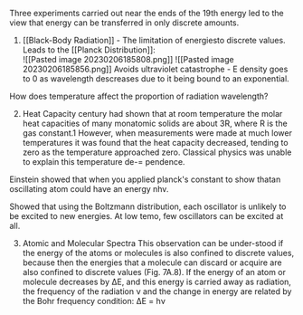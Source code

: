 Three experiments carried out near the ends of the 19th energy led to the view that energy can be transferred in only discrete amounts.

1. [[Black-Body Radiation]] - The limitation of energiesto discrete values. Leads to the [[Planck Distribution]]:  
![[Pasted image 20230206185808.png]]
![[Pasted image 20230206185856.png]]
Avoids ultraviolet catastrophe - E density goes to 0 as wavelength descreases due to it being bound to an exponential.

How does temperature affect the proportion of radiation wavelength?

2. Heat Capacity
century had shown that at room temperature the molar heat capacities of many monatomic solids are about 3R, where R is the gas constant.1
However, when measurements were made at
much lower temperatures it was found that the heat capacity decreased, tending to zero as the temperature approached zero. Classical physics was unable to explain this temperature de-=
pendence.

Einstein showed that when you applied planck's constant to show thatan oscillating atom could have an energy nhv.

Showed that using the Boltzmann distribution, each oscillator is unlikely to be excited to new energies. At low temo, few oscillators can be excited at all.

3.  Atomic and Molecular Spectra
This observation can be under-stood if the energy of the atoms or molecules is also confined to discrete values, because then the energies that a molecule can discard or acquire are also confined to discrete values (Fig. 7A.8). If the energy of an atom or molecule decreases by ΔE, and this energy is carried away as radiation, the frequency of the radiation ν and the change in energy are related by the Bohr frequency condition:
ΔE = hν